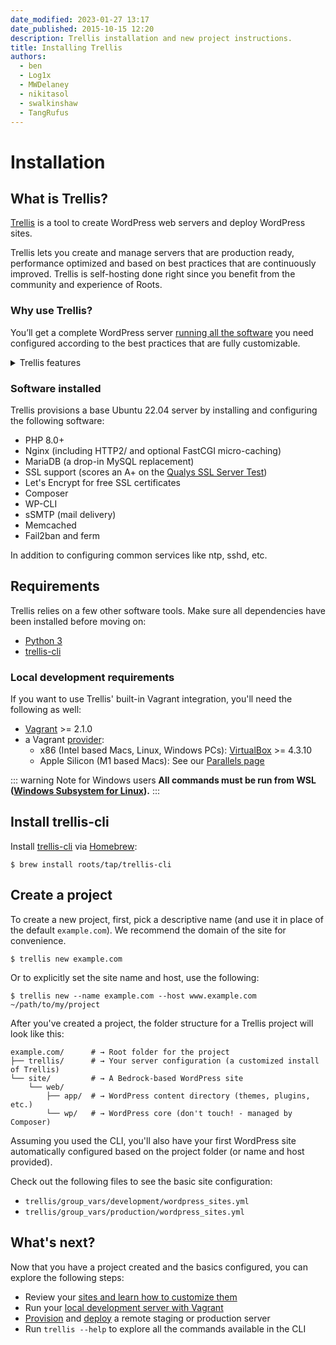 ```yaml
---
date_modified: 2023-01-27 13:17
date_published: 2015-10-15 12:20
description: Trellis installation and new project instructions.
title: Installing Trellis
authors:
  - ben
  - Log1x
  - MWDelaney
  - nikitasol
  - swalkinshaw
  - TangRufus
---
```


# Installation

## What is Trellis?
[Trellis](https://roots.io/trellis/) is a tool to create WordPress web servers and deploy WordPress sites.

Trellis lets you create and manage servers that are production ready, performance optimized and based on best practices that are continuously improved. Trellis is self-hosting done right since you benefit from the community and experience of Roots.

### Why use Trellis?
You’ll get a complete WordPress server [running all the software](#software-installed) you need configured according to the best practices that are fully customizable.

<details>
<summary>Trellis features</summary>

#### Ansible
Trellis is powered by [Ansible](https://docs.ansible.com/ansible/latest/index.html) for configuration management. You don’t have to use brittle and confusing Bash scripts or worry about commands you found to copy and paste.

You get the benefit of Ansible [documentation](https://docs.ansible.com/ansible/latest/user_guide/index.html), its extensive library of [modules and plugins](https://docs.ansible.com/ansible/latest/collections/all_plugins.html), and the community ecosystem of [Galaxy roles](https://galaxy.ansible.com/).

#### Local development
Trellis comes with [Vagrant](https://www.vagrantup.com/) support for local
development environments that run on isolated virtual machines. This means you
don't have to worry about polluting your local OS with software that might break
or conflict with other tools you use.

However, using Vagrant is optional and you're free to use other local dev tools
as well, or even none at all.

#### Customizable
While Trellis gives you everything for a standard WordPress server out of the
box, it's completely customizable as well. This is what makes Trellis different
from managed hosting or even tools like SpinupWP that automatically setup
WordPress servers.

Thanks to Ansible's YAML based configuration, Trellis is "infrastructure as
code" so you can easily see exactly what Trellis installs on your server and
customize if you want.

#### Portable without vendor-lock in
Trellis servers can be run on _any_ hosting platform; traditional dedicated
server hosting or cloud platforms. All Trellis needs is a server running a plain
Ubuntu operating system.

This means you can easily migrate hosting providers making your infrastructure
much more flexible and portable. You can even "disconnect" your server from
Trellis if you want and just manage your server manually. Trellis isn't required
to keep your server running (but we do recommend it!).

#### Cost effective
Managed WP hosting can make your life easier, but it can also be
extremely expensive and is often overkill for simpler WordPress sites.

Trellis lets you run performant sites on extremely cheap servers ($5-10/month)
and even supports running multiple sites on a single server for more efficiency.

#### Community backed
Since Trellis is open-source, we get the leverage of Roots and our community to
continuously improve the defaults over time. We are constantly learning better
settings and defaults for WordPress servers, and then we apply them to Trellis.

#### Development and production parity
Unlike many other solutions for WordPress server hosting, Trellis aims to have
[parity between your development and production environments](https://roots.io/twelve-factor-10-dev-prod-parity/). Trellis comes setup to run locally with Vagrant so you can test your WordPress sites with full confidence that they'll work once you deploy to production.

#### CLI
Trellis has its own [CLI](cli.md) that makes managing your local and remote servers much
easier. It also enables powerful CI/CD workflows like our [setup-trellis-cli](https://github.com/roots/setup-trellis-cli/)
GitHub action for continuous deploys.

#### Zero-downtime deploys
Trellis has atomic, zero-downtime deploys built-in that are completely
configurable with a powerful hook system. You can deploy and rollback releases
with a single command thanks to trellis-cli too.

</details>

### Software installed
Trellis provisions a base Ubuntu 22.04 server by installing and configuring the following software:

* PHP 8.0+
* Nginx (including HTTP2/ and optional FastCGI micro-caching)
* MariaDB (a drop-in MySQL replacement)
* SSL support (scores an A+ on the [Qualys SSL Server Test](https://www.ssllabs.com/ssltest/))
* Let's Encrypt for free SSL certificates
* Composer
* WP-CLI
* sSMTP (mail delivery)
* Memcached
* Fail2ban and ferm

In addition to configuring common services like ntp, sshd, etc.

## Requirements

Trellis relies on a few other software tools. Make sure all dependencies have been installed before moving on:

- [Python 3](./python.md)
- [trellis-cli](https://github.com/roots/trellis-cli)

### Local development requirements
If you want to use Trellis' built-in Vagrant integration, you'll need the
following as well:

- [Vagrant](https://www.vagrantup.com/downloads.html) >= 2.1.0
- a Vagrant [provider](https://www.vagrantup.com/docs/providers):
  - x86 (Intel based Macs, Linux, Windows PCs): [VirtualBox](https://www.virtualbox.org/wiki/Downloads) >= 4.3.10
  - Apple Silicon (M1 based Macs): See our [Parallels page](vagrant.md#parallels-apple-silicon-m1-macs)

::: warning Note for Windows users
**All commands must be run from WSL ([Windows Subsystem for Linux](https://docs.microsoft.com/en-us/windows/wsl/install-win10)).**
:::

## Install trellis-cli

Install [trellis-cli](https://github.com/roots/trellis-cli) via [Homebrew](https://brew.sh/):

```shell
$ brew install roots/tap/trellis-cli
```

## Create a project

To create a new project, first, pick a descriptive name (and use it in place of the default `example.com`).
We recommend the domain of the site for convenience.

```shell
$ trellis new example.com
```

Or to explicitly set the site name and host, use the following:

```shell
$ trellis new --name example.com --host www.example.com ~/path/to/my/project
```

After you've created a project, the folder structure for a Trellis project will look like this:

```shell
example.com/      # → Root folder for the project
├── trellis/      # → Your server configuration (a customized install of Trellis)
└── site/         # → A Bedrock-based WordPress site
    └── web/
        ├── app/  # → WordPress content directory (themes, plugins, etc.)
        └── wp/   # → WordPress core (don't touch! - managed by Composer)
```

Assuming you used the CLI, you'll also have your first WordPress site automatically configured based on the
project folder (or name and host provided).

Check out the following files to see the basic site configuration:
* `trellis/group_vars/development/wordpress_sites.yml`
* `trellis/group_vars/production/wordpress_sites.yml`

## What's next?
Now that you have a project created and the basics configured, you can explore the following steps:

* Review your [sites and learn how to customize them](./wordpress-sites.md)
* Run your [local development server with Vagrant](./local-development.md)
* [Provision](./remote-server-setup.md) and [deploy](./deployments.md) a remote staging or production server
* Run `trellis --help` to explore all the commands available in the CLI
